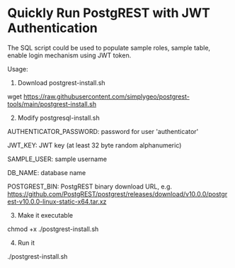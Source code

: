 # Quickly Run PostgREST with JWT Authentication

The SQL script could be used to populate sample roles, sample table, enable login mechanism using JWT token.

Usage:
1. Download postgrest-install.sh

wget https://raw.githubusercontent.com/simplygeo/postgrest-tools/main/postgrest-install.sh

2. Modify postgresql-install.sh

AUTHENTICATOR_PASSWORD: password for user 'authenticator'

JWT_KEY: JWT key (at least 32 byte random alphanumeric)

SAMPLE_USER: sample username

DB_NAME: database name

POSTGREST_BIN: PostgREST binary download URL, e.g. https://github.com/PostgREST/postgrest/releases/download/v10.0.0/postgrest-v10.0.0-linux-static-x64.tar.xz

3. Make it executable

chmod +x ./postgrest-install.sh

4. Run it

./postgrest-install.sh
<br>
